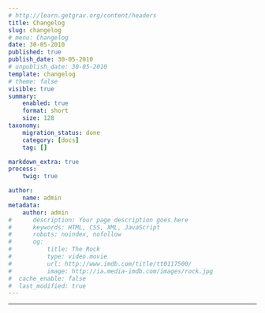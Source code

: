 ```yaml
---
# http://learn.getgrav.org/content/headers
title: Changelog
slug: changelog
# menu: Changelog
date: 30-05-2010
published: true
publish_date: 30-05-2010
# unpublish_date: 30-05-2010
template: changelog
# theme: false
visible: true
summary:
    enabled: true
    format: short
    size: 128
taxonomy:
    migration_status: done
    category: [docs]
    tag: []

markdown_extra: true 
process:
    twig: true

author:
    name: admin
metadata:
    author: admin
#      description: Your page description goes here
#      keywords: HTML, CSS, XML, JavaScript
#      robots: noindex, nofollow
#      og:
#          title: The Rock
#          type: video.movie
#          url: http://www.imdb.com/title/tt0117500/
#          image: http://ia.media-imdb.com/images/rock.jpg
#  cache_enable: false
#  last_modified: true
---
```


<!--
{{ 'core'|mailbeez_core_version }}
{{ 'core'|mailbeez_core_date|date("d. M. Y") }}
{{ 'core'|mailbeez_core_filesize|mailbeez_formatBytes }}
-->

<hr>


<div class="changelog" markdown="1" >    
<!--{{ 'core'|mailbeez_core_changelog|markdown }}-->
</div>

